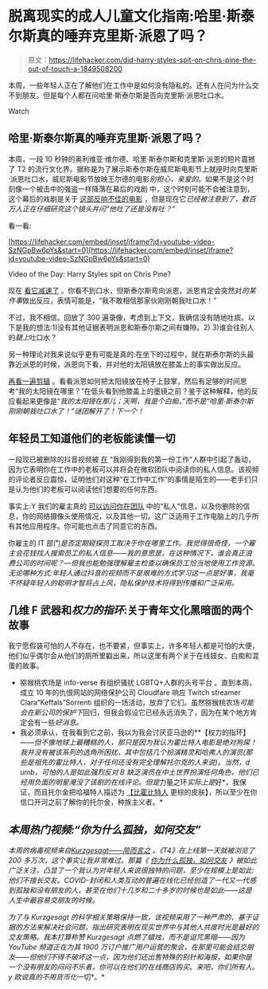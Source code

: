# 脱离现实的成人儿童文化指南:哈里·斯泰尔斯真的唾弃克里斯·派恩了吗？

> 原文：<https://lifehacker.com/did-harry-styles-spit-on-chris-pine-the-out-of-touch-a-1849508200>

本周，一些年轻人正在了解他们在工作中是如何没有隐私的。还有人在问为什么交不到朋友。但是每个人都在问哈里·斯泰尔斯是否向克里斯·派恩吐口水。

Watch

## 哈里·斯泰尔斯真的唾弃克里斯·派恩了吗？

本周，一段 10 秒钟的奥利维亚·维尔德、哈里·斯泰尔斯和克里斯·派恩的短片震撼了 T2 的流行文化界。据称是为了展示斯泰尔斯在威尼斯电影节上就座时向克里斯·派恩吐口水，威尼斯电影节放映王尔德的电影*别担心，亲爱的*。如果不是这个时刻像一个被击中的强盗一样降落在幕后的戏剧 中，这个时刻可能不会被注意到，这个幕后的戏剧是关于 [这部反响不佳的电影](https://www.rottentomatoes.com/m/dont_worry_darling) ，但是现在它*已经被注意到了，数百万人正在仔细研究这个镜头并问“他吐了还是没有吐？”*

看一看:

 [https://lifehacker.com/embed/inset/iframe?id=youtube-video-SzNGpBw6pYs&start=0](https://lifehacker.com/embed/inset/iframe?id=youtube-video-SzNGpBw6pYs&start=0)

<figcaption class="sc-1ptbguh-0 hxeMec caption">Video of the Day: Harry Styles spit on Chris Pine?</figcaption> 

现在 [看它减速了](https://twitter.com/daniellehuss/status/1566957443371962369?ref_src=twsrc%5Etfw%7Ctwcamp%5Etweetembed%7Ctwterm%5E1566970599355940864%7Ctwgr%5Ec208807736c586d9358289580f1411e5363bd5f4%7Ctwcon%5Es3_&ref_url=https://www.dailydot.com/unclick/harry-styles-chris-pine-spitting-premiere/) 。你看不到口水，但斯泰尔斯弯向派恩，派恩肯定会突然对*的某件事*做出反应，表情可能是，“我不敢相信那家伙刚刚朝我吐口水！”

不过，我不相信。回放了 300 遍录像，考虑到上下文，我确信没有随地吐痰。以下是我的想法:1)没有其他证据表明派恩和斯泰尔斯之间有嫌隙。2) 3)谁会往别人的*腿上*吐口水？

另一种理论对我来说似乎更有可能是真的:在坐下的过程中，就在斯泰尔斯的头最靠近派恩的时候，派恩向下看，并对他的太阳镜放在膝盖上的事实做出反应。

[再看一遍剪辑](https://twitter.com/Mac70J/status/1566958343461249024?ref_src=twsrc%5Etfw%7Ctwcamp%5Etweetembed%7Ctwterm%5E1566958343461249024%7Ctwgr%5Ec208807736c586d9358289580f1411e5363bd5f4%7Ctwcon%5Es1_&ref_url=https://www.dailydot.com/unclick/harry-styles-chris-pine-spitting-premiere/) 。看看派恩如何把太阳镜放在椅子上鼓掌，然后有足够的时间思考“我的太阳镜在哪里？”在低头看到他膝盖上的墨镜之前？鉴于这种解释，他的反应看起来更像是“*我的太阳镜在那儿；天啊，我是个白痴，”而不是“哈里·斯泰尔斯刚刚朝我吐口水了！”谜团解开了！下一个！*

## 年轻员工知道他们的老板能读懂一切

一段现已被删除的抖音视频被 [在](https://www.dailydot.com/irl/compliance-check-microsoft-teams-chat/) “我刚得到我的第一份工作”人群中引起了轰动，因为它表明你在工作中的老板可以并将会在微软团队中阅读你的私人信息。该视频的评论者反应震惊，证明他们对这种“在工作中工作”的事情是陌生的——老手们只是认为他们的老板可以阅读他们想要的任何东西。

事实上:Y 我们的雇主真的 [可以访问你在团队](https://biz30.timedoctor.com/can-microsoft-teams-monitor-employees/) 中的“私人”信息，以及你删除的信息，你的网络摄像头使用情况，以及其他一切。这广泛适用于工作电脑上的几乎所有其他应用程序。你可能也点击了同意它的东西。

你雇主的 IT 部门*是否定期窥探员工取决于你在哪里工作。我觉得很奇怪，一个雇主会花钱找人搜索员工的私人信息——我的意思是，在这种情况下，谁会真正浪费公司的时间呢？—但我也能勉强理解雇主检查以确保员工恰当地使用工作资源。无论哪种方式:年轻人通过抖音的视频而不是艰难的方式学习这一点是好事，我毫不怀疑年轻人的聪明才智将占上风，隐私保护技术将得到传播和广泛采用。*

## 几维 F 武器和*权力的指环*:关于青年文化黑暗面的两个故事

我宁愿假装可怕的人不存在，也不要紧，但事实上，许多年轻人都是可怕的大便，他们似乎偶尔会从他们的厕所里戳出来，所以这里有两个关于在线妓女、白痴和混蛋的故事。

*   猕猴桃农场是 info-verse 有组织骚扰 LGBTQ+人群的头号平台 。直到本周，成立 10 年的仇恨网站的网络保护公司 Cloudfare 响应 Twitch streamer Clara“Keffals”Sorrenti 组织的一场活动，放弃了它们。虽然猕猴桃农场*可能会在新公司的保护下*回归，但我会假设它已经永远消失了，因为在某个地方肯定会有一些*好消息。*
*   我必须承认，在我看到它之前，我以为我会讨厌亚马逊的**【权力的指环】*——但不像地球上最糟糕的人，那只是因为我认为霍比特人电影是绝对狗屎！我并没有被该系列的选角所困扰，其中包括几个扮演精灵和哈弗人的演员(那些是祖先的霍比特人，对于任何还没有完全理解托尔克的人来说)。当然，d umb，可怕的人是如此强烈反对 B 缺乏演员在中土世界扮演任何角色，他们已经用负面的明星淹没了该剧的在线评论。但是*力量之环*实际上是*好*，我保证，而且托尔金把哈福特人描述为 [【比霍比特人](https://movieweb.com/neil-gaiman-rings-of-power-racist-backlash-tolkien-history-lesson/) 更棕的皮肤】，所以至少在你信口开河之前了解你的托尔金，种族主义者。*

## ***本周热门视频:“你为什么孤独，如何交友”***

*本周的病毒视频来自[Kurzgesagt——简而言之](https://www.youtube.com/c/inanutshell) 。《T4》在上线第一天就被浏览了 200 多万次，这个事实让我非常难过。那篇《 [你为什么孤独，如何交友](https://www.youtube.com/watch?v=I9hJ_Rux9y0) 》被如此广泛关注，凸显了一个我认为对年轻人来说很独特的问题，至少在规模上是如此:他们不擅长交友。COVID-封闭和人类互动的普遍在线化已经创造了一代又一代感到孤独和没有朋友的人，甚至在他们十几岁和二十多岁的时候也是如此——这是人生中最容易交朋友的时候。*

*为了与 Kurzgesagt 的科学相关策略保持一致，该视频采用了一种严肃的、基于证据的方法来解决社会问题，指出研究表明在现实世界中与其他人共度时光是最好的交友策略。我本打算称赞 Kurzgesagt 点燃了蜡烛，而不是诅咒黑暗——因为 YouTube 频道正在为其 1900 万订户推广用户运营的聚会，在那里可能会结交朋友——但他们不得不破坏这一点，因为他们还出售特殊的别针和海报，如果你是一个没有朋友的闷闷不乐者，你可以在他们的在线商店购买。来吧，你们所有人。y 欧说真的不用货币化*一切*。*